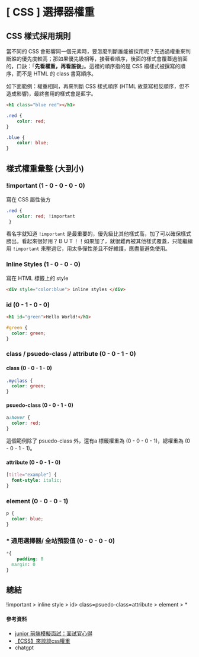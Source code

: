 # \[ CSS ] 選擇器權重

## CSS 樣式採用規則
當不同的 CSS 會影響同一個元素時，要怎麼判斷誰能被採用呢？先透過權重來判斷誰的優先度較高；那如果優先級相等，接著看順序，後面的樣式會覆蓋過前面的，口訣：「**先看權重，再看誰後**」。這裡的順序指的是 CSS 檔樣式被撰寫的順序，而不是 HTML 的 class 書寫順序。

如下面範例：權重相同，再來判斷 CSS 樣式順序 (HTML 故意寫相反順序，但不造成影響)，最終套用的樣式會是藍字。
```html
<h1 class="blue red"></h1>
```
```css
​.red {
	color: red;
}

​.blue {
	color: blue;
}
```

## 樣式權重彙整 (大到小)
### !important (1 - 0 - 0 - 0 - 0)
寫在 CSS 屬性後方
```css
.red { 
	color: red; !important 
 }
```
看名字就知道 `!important` 是最重要的，優先級比其他樣式高，加了可以確保樣式勝出。看起來很好用？ＢＵＴ！！如果加了，就很難再被其他樣式覆蓋，只能繼續用 `!important` 來壓過它，用太多彈性差且不好維護，應盡量避免使用。


### Inline Styles (1 - 0 - 0 - 0)
寫在 HTML 標籤上的 style
```html
<div style="color:blue"> inline styles </div>
```

### id (0 - 1 - 0 - 0)
```html
<h1 id="green">Hello World!</h1>
```

```css
#green {
  color: green;
}
```

### class / psuedo-class / attribute (0 - 0 - 1 - 0)
#### class (0 - 0 - 1 - 0)
```css
.myclass {
  color: green;
}
```

#### psuedo-class (0 - 0 - 1 - 0)
```css
a:hover {
  color: red;
}
```
這個範例除了 psuedo-class 外，還有a 標籤權重為 (0 - 0 - 0 - 1)，總權重為 (0 - 0 - 1 - 1)。


#### attribute (0 - 0 - 1 - 0)
```css
[title="example"] {
  font-style: italic;
}
```

### element (0 - 0 - 0 - 1)
```css
p {
  color: blue;
}
```

### * 通用選擇器/ 全站預設值 (0 - 0 - 0 - 0)
```css
*{    
	padding: 0     
  margin: 0  
}
```

## 總結
!important > inline style > id> class=psuedo-class=attribute > element > *

#### 參考資料
* <a href="https://siddharam.com.tw/post/20200326/" target="_blank">junior 前端模擬面試：面試官心得</a>
* <a href="https://medium.com/tiffrrr/css%E6%AC%8A%E9%87%8D-e42b5427e38b" target="_blank">【CSS】來談談css權重</a>
* chatgpt